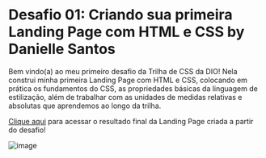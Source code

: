 # Desafio 01: Criando sua primeira Landing Page com HTML e CSS by Danielle Santos

Bem vindo(a) ao meu primeiro desafio da Trilha de CSS da DIO! Nela construi minha primeira Landing Page com HTML e CSS, colocando em prática os fundamentos do CSS,
as propriedades básicas da linguagem de estilização, além de trabalhar com as unidades de medidas relativas e absolutas que aprendemos ao longo da trilha.

[Clique aqui](https://trilha-css-desafio-01-blush.vercel.app/) para acessar o resultado final da Landing Page criada a partir do desafio!

![image](https://user-images.githubusercontent.com/55519539/183538055-6cce606c-7d1d-4d15-a4be-ffeb5b37c956.png)
